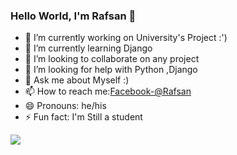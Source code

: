 ### Hello World, I'm Rafsan 👋




- 🔭 I’m currently working on University's Project :')
- 🌱 I’m currently learning Django
- 👯 I’m looking to collaborate on any project
- 🤔 I’m looking for help with Python ,Django
- 💬 Ask me about Myself :)
- 📫 How to reach me:[Facebook-@Rafsan](https://www.facebook.com/rafsanbari/)
- 😄 Pronouns: he/his
- ⚡ Fun fact: I'm Still a student

<img src="https://github-readme-stats.vercel.app/api?username=rafsan2001&&show_icons=true&title_color=ffffff&icon_color=bb2acf&text_color=daf7dc&bg_color=191919">

